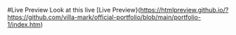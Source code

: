 #Live Preview
Look at this live [Live Preview}(https://htmlpreview.github.io/?https://github.com/villa-mark/official-portfolio/blob/main/portfolio-1/index.htm)
